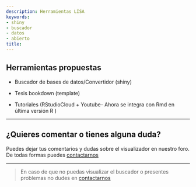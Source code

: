 ```yaml
---
description: Herramientas LISA
keywords:
- shiny
- buscador
- datos
- abierto
title: 
---
```


## Herramientas propuestas

- Buscador de bases de datos/Convertidor (shiny)

- Tesis bookdown (template)

- Tutoriales (RStudioCloud + Youtube- Ahora se integra con Rmd en última versión R )

---

## ¿Quieres comentar o tienes alguna duda?

Puedes dejar tus comentarios y dudas sobre el visualizador en nuestro foro. De todas formas puedes [contactarnos](/contact/)

<div id="disqus_thread"></div>

---

> En caso de que no puedas visualizar el buscador o presentes problemas no dudes en [contactarnos](/contact/)
